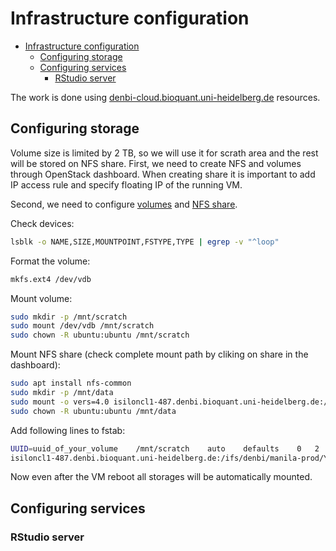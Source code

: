 # Infrastructure configuration

- [Infrastructure configuration](#infrastructure-configuration)
  - [Configuring storage](#configuring-storage)
  - [Configuring services](#configuring-services)
    - [RStudio server](#rstudio-server)


The work is done using [denbi-cloud.bioquant.uni-heidelberg.de](https://denbi-cloud.bioquant.uni-heidelberg.de) resources.

## Configuring storage

Volume size is limited by 2 TB, so we will use it for scrath area and the rest will be stored on NFS share. First, we need to create NFS and volumes through OpenStack dashboard. When creating share it is important to add IP access rule and specify floating IP of the running VM.

Second, we need to configure [volumes](https://cloud.denbi.de/wiki/simple_vm/volumes/) and [NFS share](https://cloud.denbi.de/wiki/Compute_Center/Heidelberg/).

Check devices:

```bash
lsblk -o NAME,SIZE,MOUNTPOINT,FSTYPE,TYPE | egrep -v "^loop"
```

Format the volume:

```bash
mkfs.ext4 /dev/vdb
```

Mount volume:

```bash
sudo mkdir -p /mnt/scratch
sudo mount /dev/vdb /mnt/scratch
sudo chown -R ubuntu:ubuntu /mnt/scratch
```

Mount NFS share (check complete mount path by cliking on share in the dashboard):

```bash
sudo apt install nfs-common
sudo mkdir -p /mnt/data
sudo mount -o vers=4.0 isiloncl1-487.denbi.bioquant.uni-heidelberg.de:/ifs/denbi/manila-prod/YOUR-SHARE /mnt/data
sudo chown -R ubuntu:ubuntu /mnt/data
```

Add following lines to fstab:

```bash
UUID=uuid_of_your_volume    /mnt/scratch    auto    defaults    0   2
isiloncl1-487.denbi.bioquant.uni-heidelberg.de:/ifs/denbi/manila-prod/YOUR-SHARE    /mnt/data   nfs vers=4.0    0   0
```

Now even after the VM reboot all storages will be automatically mounted.

## Configuring services

### RStudio server

